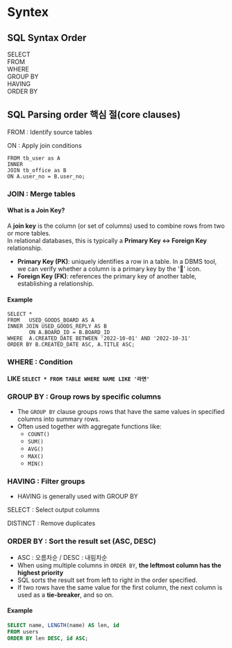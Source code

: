 # Syntex 
## SQL Syntax Order

SELECT<br>
FROM <br>
WHERE<br>
GROUP BY<br>
HAVING<br>
ORDER BY <br>



## SQL Parsing order 핵심 절(core clauses)
FROM : Identify source tables

ON : Apply join conditions
```SELECT u.*, o.*
FROM tb_user as A
INNER 
JOIN tb_office as B 
ON A.user_no = B.user_no;
```
### JOIN : Merge tables
#### What is a Join Key?
A **join key** is the column (or set of columns) used to combine rows from two or more tables.  
In relational databases, this is typically a **Primary Key ↔ Foreign Key** relationship.  
- <b>Primary Key (PK)</b>: uniquely identifies a row in a table. In a DBMS tool, we can verify whether a column is a primary key by the '🔑' icon.
- <b>Foreign Key (FK)</b>: references the primary key of another table, establishing a relationship.  
#### Example
```
SELECT *
FROM   USED_GOODS_BOARD AS A
INNER JOIN USED_GOODS_REPLY AS B
       ON A.BOARD_ID = B.BOARD_ID
WHERE  A.CREATED_DATE BETWEEN '2022-10-01' AND '2022-10-31'
ORDER BY B.CREATED_DATE ASC, A.TITLE ASC;
```
### WHERE : Condition
#### LIKE ```SELECT * FROM TABLE WHERE NAME LIKE '라면'```


### GROUP BY : Group rows by specific columns
- The `GROUP BY` clause groups rows that have the same values in specified columns into summary rows.  
- Often used together with aggregate functions like:
  - `COUNT()`
  - `SUM()`
  - `AVG()`
  - `MAX()`
  - `MIN()`

### HAVING : Filter groups 
- HAVING is generally used with GROUP BY

SELECT : Select output columns

DISTINCT : Remove duplicates

### ORDER BY : Sort the result set (ASC, DESC)
- ASC : 오름차순 / DESC : 내림차순
- When using multiple columns in `ORDER BY`, <b>the leftmost column has the highest priority</b>
- SQL sorts the result set from left to right in the order specified.
- If two rows have the same value for the first column, the next column is used as a **tie-breaker**, and so on.
#### Example
```sql
SELECT name, LENGTH(name) AS len, id
FROM users
ORDER BY len DESC, id ASC;
